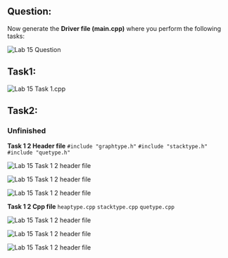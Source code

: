 ## Question:

Now generate the **Driver file (main.cpp)** where you perform the following tasks:

![Lab 15 Question](https://github.com/IAFahim/CSE225/blob/master/C%2B%2B/Lab/Lab_15/Question/task.png)

## Task1:

![Lab 15 Task 1.cpp](https://github.com/IAFahim/CSE225/blob/master/C%2B%2B/Lab/Lab_15/Task_1/main.cpp.png)

## Task2:

### Unfinished

**Task 1 2 Header file**
`#include "graphtype.h"`
`#include "stacktype.h"`
`#include "quetype.h"`

![Lab 15 Task 1 2 header file](https://github.com/IAFahim/CSE225/blob/master/C%2B%2B/Lab/Lab_15/Common/graphtype.h.png)

![Lab 15 Task 1 2 header file](https://github.com/IAFahim/CSE225/blob/master/C%2B%2B/Lab/Lab_15/Common/stacktype.h.png)

![Lab 15 Task 1 2 header file](https://github.com/IAFahim/CSE225/blob/master/C%2B%2B/Lab/Lab_15/Common/quetype.h.png)

**Task 1 2 Cpp file**
`heaptype.cpp`
`stacktype.cpp`
`quetype.cpp`

![Lab 15 Task 1 2 header file](https://github.com/IAFahim/CSE225/blob/master/C%2B%2B/Lab/Lab_15/Common/heaptype.cpp.png)

![Lab 15 Task 1 2 header file](https://github.com/IAFahim/CSE225/blob/master/C%2B%2B/Lab/Lab_15/Common/stacktype.cpp.png)

![Lab 15 Task 1 2 header file](https://github.com/IAFahim/CSE225/blob/master/C%2B%2B/Lab/Lab_15/Common/quetype.cpp.png)
